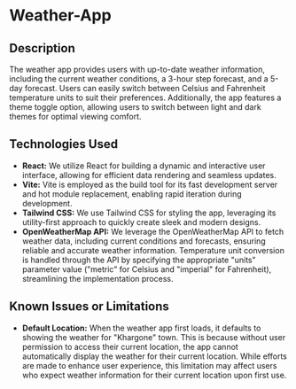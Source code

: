 # Weather-App

## Description

The weather app provides users with up-to-date weather information, including the current weather conditions, a 3-hour step forecast, and a 5-day forecast. Users can easily switch between Celsius and Fahrenheit temperature units to suit their preferences. Additionally, the app features a theme toggle option, allowing users to switch between light and dark themes for optimal viewing comfort.

## Technologies Used

- **React:** We utilize React for building a dynamic and interactive user interface, allowing for efficient data rendering and seamless updates.
- **Vite:** Vite is employed as the build tool for its fast development server and hot module replacement, enabling rapid iteration during development.
- **Tailwind CSS:** We use Tailwind CSS for styling the app, leveraging its utility-first approach to quickly create sleek and modern designs.
- **OpenWeatherMap API:** We leverage the OpenWeatherMap API to fetch weather data, including current conditions and forecasts, ensuring reliable and accurate weather information. Temperature unit conversion is handled through the API by specifying the appropriate "units" parameter value ("metric" for Celsius and "imperial" for Fahrenheit), streamlining the implementation process.

## Known Issues or Limitations

- **Default Location:** When the weather app first loads, it defaults to showing the weather for "Khargone" town. This is because without user permission to access their current location, the app cannot automatically display the weather for their current location. While efforts are made to enhance user experience, this limitation may affect users who expect weather information for their current location upon first use.
